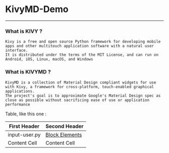 KivyMD-Demo<a name="TOP"></a>
===================

- - - - 


### What is KIVY ? ###

    Kivy is a free and open source Python framework for developing mobile apps and other multitouch application software with a natural user interface.
    It is distributed under the terms of the MIT License, and can run on Android, iOS, Linux, macOS, and Windows

### What is KIVYMD ? ###

    KivyMD is a collection of Material Design compliant widgets for use with Kivy, a framework for cross-platform, touch-enabled graphical applications.
    The project's goal is to approximate Google's Material Design spec as close as possible without sacrificing ease of use or application performance




Table, like this one :

First Header  | Second Header
------------- | -------------
input-user.py | [Block Elements](#block-elements)
Content Cell  | Content Cell


